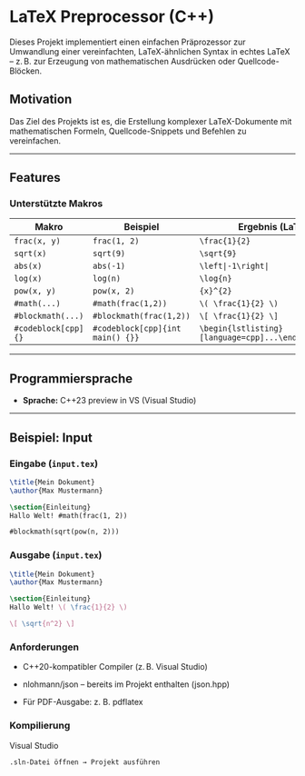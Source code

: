 # LaTeX Preprocessor (C++)

Dieses Projekt implementiert einen einfachen Präprozessor zur Umwandlung einer vereinfachten, LaTeX-ähnlichen Syntax in echtes LaTeX – z. B. zur Erzeugung von mathematischen Ausdrücken oder Quellcode-Blöcken.

## Motivation

Das Ziel des Projekts ist es, die Erstellung komplexer LaTeX-Dokumente mit mathematischen Formeln, Quellcode-Snippets und Befehlen zu vereinfachen.

---

## Features

### Unterstützte Makros

| Makro                | Beispiel                        | Ergebnis (LaTeX)                    |
|---------------------|----------------------------------|--------------------------------------|
| `frac(x, y)`        | `frac(1, 2)`                     | `\frac{1}{2}`                        |
| `sqrt(x)`           | `sqrt(9)`                        | `\sqrt{9}`                           |
| `abs(x)`            | `abs(-1)`                        | `\left\|-1\right\|`                  |
| `log(x)`            | `log(n)`                         | `\log{n}`                            |
| `pow(x, y)`         | `pow(x, 2)`                      | `{x}^{2}`                            |
| `#math(...)`        | `#math(frac(1,2))`               | `\( \frac{1}{2} \)`                  |
| `#blockmath(...)`   | `#blockmath(frac(1,2))`          | `\[ \frac{1}{2} \]`                  |
| `#codeblock[cpp]{}` | `#codeblock[cpp]{int main() {}}`| `\begin{lstlisting}[language=cpp]...\end{lstlisting}`|

---

## Programmiersprache

- **Sprache:** C++23 preview in VS (Visual Studio)

---

## Beispiel: Input 

### Eingabe (`input.tex`)
```latex
\title{Mein Dokument}
\author{Max Mustermann}

\section{Einleitung}
Hallo Welt! #math(frac(1, 2))

#blockmath(sqrt(pow(n, 2)))

```

### Ausgabe (`input.tex`)
```latex
\title{Mein Dokument}
\author{Max Mustermann}

\section{Einleitung}
Hallo Welt! \( \frac{1}{2} \)

\[ \sqrt{n^2} \]
```

### Anforderungen

* C++20-kompatibler Compiler (z. B. Visual Studio)

* nlohmann/json – bereits im Projekt enthalten (json.hpp)

* Für PDF-Ausgabe: z. B. pdflatex

### Kompilierung

Visual Studio
   
    .sln-Datei öffnen → Projekt ausführen
